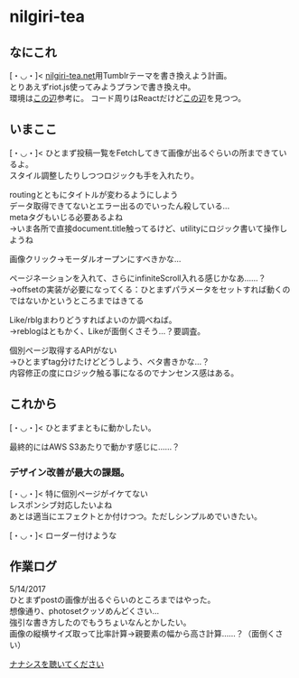 # nilgiri-tea

## なにこれ
[・◡・]< [nilgiri-tea.net](http://nilgiri-tea.net)用Tumblrテーマを書き換えよう計画。  
とりあえずriot.js使ってみようプランで書き換え中。  
環境は[この辺](http://qiita.com/yaaah93/items/071a1c573eb763212e48)参考に。
コード周りはReactだけど[この辺](http://qiita.com/monpy/items/b6ebe9bc77b3ad0ffade)を見つつ。


## いまここ
[・◡・]< ひとまず投稿一覧をFetchしてきて画像が出るぐらいの所まできているよ。  
スタイル調整したりしつつロジックも手を入れたり。

routingとともにタイトルが変わるようにしよう  
データ取得できてないとエラー出るのでいったん殺している...  
metaタグもいじる必要あるよね  
→いま各所で直接document.title触ってるけど、utilityにロジック書いて操作しようね

画像クリック→モーダルオープンにすべきかな…

ページネーションを入れて、さらにinfiniteScroll入れる感じかなあ……？  
→offsetの実装が必要になってくる：ひとまずパラメータをセットすれば動くのではないかというところまではきてる

Like/rblgまわりどうすればよいのか調べねば。  
→reblogはともかく、Likeが面倒くさそう…？要調査。

個別ページ取得するAPIがない  
→ひとまずtag分けたけどどうしよう、ベタ書きかな…？  
内容修正の度にロジック触る事になるのでナンセンス感はある。

## これから
[・◡・]< ひとまずまともに動かしたい。  

最終的にはAWS S3あたりで動かす感じに……？  

### デザイン改善が最大の課題。
[・◡・]< 特に個別ページがイケてない  
レスポンシブ対応したいよね  
あとは適当にエフェクトとか付けつつ。ただしシンプルめでいきたい。

[・◡・]< ローダー付けような

## 作業ログ
5/14/2017  
ひとまずpostの画像が出るぐらいのところまではやった。  
想像通り、photosetクッソめんどくさい…  
強引な書き方したのでもうちょいなんとかしたい。  
画像の縦横サイズ取って比率計算→親要素の幅から高さ計算……？（面倒くさい）

[ナナシスを聴いてください](https://www.youtube.com/watch?v=HnkmzmivO7I)